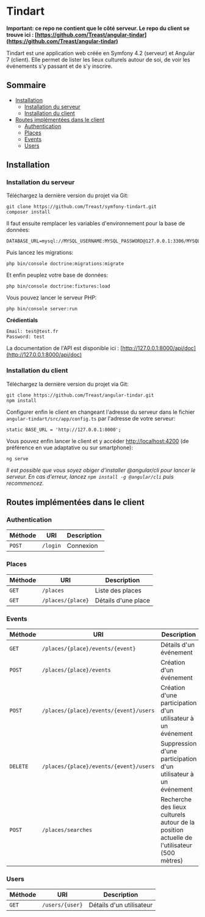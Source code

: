 # Tindart

**Important: ce repo ne contient que le côté serveur. Le repo du client se trouve ici : [https://github.com/Treast/angular-tindar](https://github.com/Treast/angular-tindar)**

Tindart est une application web créée en Symfony 4.2 (serveur) et Angular 7 (client). Elle permet de lister les lieux culturels autour de soi, de voir les événements s'y passant et de s'y inscrire.

## Sommaire
- [Installation](#installation)
	- [Installation du serveur](#installation-du-serveur)
	- [Installation du client](#installation-du-client)
- [Routes implémentées dans le client](#routes-implémentées-dans-le-client)
	- [Authentication](#authentication)
	- [Places](#places)
	- [Events](#events)
	- [Users](#users)

## Installation
### Installation du serveur
Téléchargez la dernière version du projet via Git:
```
git clone https://github.com/Treast/symfony-tindart.git
composer install
```
Il faut ensuite remplacer les variables d'environnement pour la base de données:
```
DATABASE_URL=mysql://MYSQL_USERNAME:MYSQL_PASSWORD@127.0.0.1:3306/MYSQL_DATABASE
```

Puis lancez les migrations:
```
php bin/console doctrine:migrations:migrate
```

Et enfin peuplez votre base de données:
```
php bin/console doctrine:fixtures:load
```

Vous pouvez lancer le serveur PHP:
```
php bin/console server:run
```

**Crédientials**
```
Email: test@test.fr
Password: test
```

La documentation de l'API est disponible ici : [http://127.0.0.1:8000/api/doc](http://127.0.0.1:8000/api/doc)


### Installation du client
Téléchargez la dernière version du projet via Git:
```
git clone https://github.com/Treast/angular-tindar.git
npm install
```

Configurer enfin le client en changeant l'adresse du serveur dans le fichier `angular-tindart/src/app/config.ts` par l'adresse de votre serveur:
```
static BASE_URL = 'http://127.0.0.1:8000';
```

Vous pouvez enfin lancer le client et y accéder [http://localhost:4200](http://localhost:4200) (de préférence en vue adaptative ou sur smartphone):
```
ng serve
```

*Il est possible que vous soyez obiger d'installer @angular/cli pour lancer le serveur. En cas d'erreur, lancez `npm install -g @angular/cli` puis recommencez.*

## Routes implémentées dans le client
### Authentication
|Méthode|URI|Description|
|--|--|--|
|`POST`| `/login` |Connexion
### Places
|Méthode|URI|Description|
|--|--|--|
|`GET`| `/places` |Liste des places
|`GET`| `/places/{place}` |Détails d'une place
### Events
|Méthode|URI|Description|
|--|--|--|
|`GET`| `/places/{place}/events/{event}` |Détails d'un événement
|`POST`| `/places/{place}/events` |Création d'un événement
|`POST`| `/places/{place}/events/{event}/users` |Création d'une participation d'un utilisateur à un événement
|`DELETE`| `/places/{place}/events/{event}/users` |Suppression d'une participation d'un utilisateur à un événement
|`POST`| `/places/searches` |Recherche des lieux culturels autour de la position actuelle de l'utilisateur (500 mètres)
### Users
|Méthode|URI|Description|
|--|--|--|
|`GET`| `/users/{user}` |Détails d'un utilisateur
